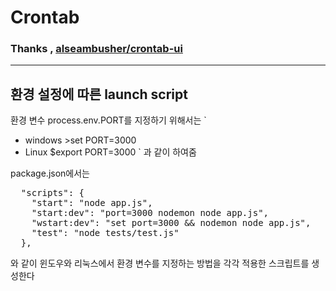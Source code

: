 # Crontab

###  Thanks , [alseambusher/crontab-ui](https://github.com/alseambusher/crontab-ui)
<hr>

## 환경 설정에 따른 launch script
환경 변수 process.env.PORT를 지정하기 위해서는
`
- windows
\>set PORT=3000
- Linux
$export PORT=3000
`
과 같이 하여줌

package.json에서는
<pre>
  "scripts": {
    "start": "node app.js",
    "start:dev": "port=3000 nodemon node app.js",
    "wstart:dev": "set port=3000 && nodemon node app.js",
    "test": "node tests/test.js"
  },
</pre>
와 같이 윈도우와 리눅스에서 환경 변수를 지정하는 방법을 각각 적용한 스크립트를 생성한다
###
